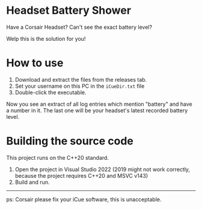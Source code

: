 # Headset Battery Shower

Have a Corsair Headset? Can't see the exact battery level?

Welp this is the solution for you!

# How to use

1. Download and extract the files from the releases tab.
2. Set your username on this PC in the `iCueDir.txt` file
3. Double-click the executable.

Now you see an extract of all log entries which mention "battery" and have a number in it.
The last one will be your headset's latest recorded battery level.

# Building the source code

This project runs on the C++20 standard.
1. Open the project in Visual Studio 2022 (2019 might not work correctly, because the project requires C++20 and MSVC v143)
2. Build and run.

---

ps: Corsair please fix your iCue software, this is unacceptable.
